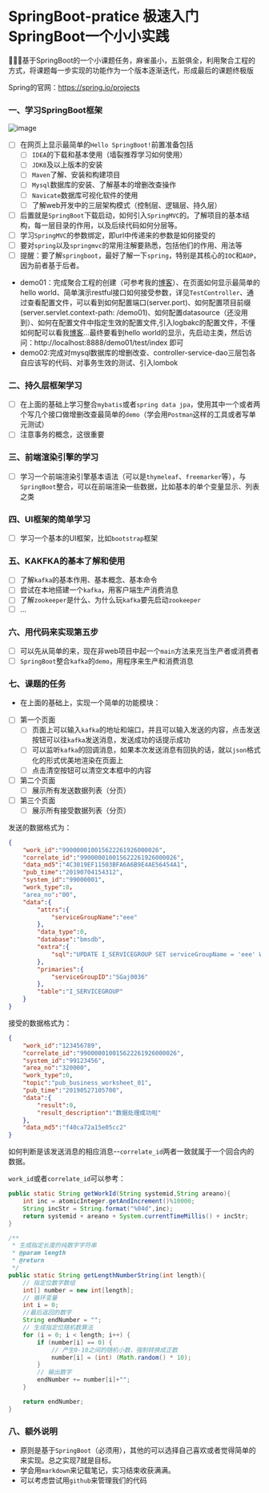 # SpringBoot-pratice 极速入门SpringBoot一个小小实践
:watermelon::watermelon::watermelon:基于SpringBoot的一个小课题任务，麻雀虽小，五脏俱全，利用聚合工程的方式，将课题每一步实现的功能作为一个版本逐渐迭代，形成最后的课题终极版

Spring的官网：https://spring.io/projects

### 一、学习SpringBoot框架

![image](http://bloghello.oursnail.cn/shixi1-1.png)

- [ ] 在网页上显示最简单的`Hello SpringBoot!`前置准备包括
    - [ ]  `IDEA`的下载和基本使用（墙裂推荐学习如何使用）
    - [ ]  `JDK8`及以上版本的安装
    - [ ]  `Maven`了解、安装和构建项目
    - [ ]  `Mysql`数据库的安装、了解基本的增删改查操作
    - [ ]  `Navicate`数据库可视化软件的使用
    - [ ]  了解web开发中的三层架构模式（控制层、逻辑层、持久层）

- [ ]  后置就是`SpringBoot`下载启动，如何引入`SpringMVC`的。了解项目的基本结构，每一层目录的作用，以及后续代码如何分层等。
- [ ]  学习`SpringMVC`的参数绑定，即url中传递来的参数是如何接受的
- [ ]  要对`spring`以及`springmvc`的常用注解要熟悉，包括他们的作用、用法等
- [ ]  提醒：要了解`springboot`，最好了解一下`spring`，特别是其核心的`IOC`和`AOP`，因为前者基于后者。

- demo01：完成聚合工程的创建（可参考我的[博客](https://sunweiguo.github.io/2019/04/17/mama-action/01-%E8%81%9A%E5%90%88%E5%B7%A5%E7%A8%8B%E5%88%9B%E5%BB%BA%E5%92%8C%E6%B3%A8%E5%86%8C%E4%B8%AD%E5%BF%83/)）、在页面如何显示最简单的hello world、简单演示restful接口如何接受参数，详见`TestController`、通过查看配置文件，可以看到如何配置端口(server.port)、如何配置项目前缀(server.servlet.context-path: /demo01)、如何配置datasource（还没用到）、如何在配置文件中指定生效的配置文件,引入logbakc的配置文件，不懂如何配可以看我[博客](https://sunweiguo.github.io/2019/01/28/miscellany/11SpringBoot%E4%BD%BF%E7%94%A8logback%E5%AE%9E%E7%8E%B0%E6%97%A5%E5%BF%97%E6%8C%89%E5%A4%A9%E6%BB%9A%E5%8A%A8/)...最终要看到hello world的显示，先启动主类，然后访问：http://localhost:8888/demo01/test/index 即可
- demo02:完成对mysql数据库的增删改查、controller-service-dao三层包各自应该写的代码、对事务生效的测试、引入lombok

### 二、持久层框架学习

- [ ]  在上面的基础上学习整合`mybatis`或者`spring data jpa`，使用其中一个或者两个写几个接口做增删改查最简单的`demo`（学会用`Postman`这样的工具或者写单元测试）
- [ ]  注意事务的概念，这很重要

### 三、前端渲染引擎的学习

- [ ]  学习一个前端渲染引擎基本语法（可以是`thymeleaf`、`freemarker`等），与`SpringBoot`整合，可以在前端渲染一些数据，比如基本的单个变量显示、列表之类

### 四、UI框架的简单学习

- [ ]  学习一个基本的UI框架，比如`bootstrap`框架

### 五、KAKFKA的基本了解和使用

- [ ]  了解`kafka`的基本作用、基本概念、基本命令
- [ ]  尝试在本地搭建一个`kafka`，用客户端生产消费消息
- [ ]  了解`zookeeper`是什么、为什么玩`kafka`要先启动`zookeeper`
- [ ]  ...

### 六、用代码来实现第五步

- [ ]  可以先从简单的来，现在非web项目中起一个`main`方法来充当生产者或消费者
- [ ]  `SpringBoot`整合`kafka`的`demo`，用程序来生产和消费消息

### 七、课题的任务

- 在上面的基础上，实现一个简单的功能模块：
- [ ]  第一个页面
	- [ ]  页面上可以输入`kafka`的地址和端口，并且可以输入发送的内容，点击发送按钮可以往`kafka`发送消息，发送成功的话提示成功
	- [ ]  可以监听`kafka`的回调消息，如果本次发送消息有回执的话，就以`json`格式化的形式优美地渲染在页面上
	- [ ]  点击清空按钮可以清空文本框中的内容
- [ ]  第二个页面
    - [ ]  展示所有发送数据列表（分页）
- [ ]  第三个页面
    - [ ]  展示所有接受数据列表（分页）

发送的数据格式为：

```json
{
    "work_id":"990000010015622261926000026",
    "correlate_id":"990000010015622261926000026",
    "data_md5":"4C3019EF11503BFA6A6B9E4AE56454A1",
    "pub_time":"20190704154312",
    "system_id":"99000001",
    "work_type":0，
    "area_no":"00",
    "data":{
        "attrs":{
            "serviceGroupName":"eee"
        },
        "data_type":0,
        "database":"bmsdb",
        "extra":{
            "sql":"UPDATE I_SERVICEGROUP SET serviceGroupName = 'eee' WHERE serviceGroupID = 'SGaj0036'"
        },
        "primaries":{
            "serviceGroupID":"SGaj0036"
        },
        "table":"I_SERVICEGROUP"
    }
}
```

接受的数据格式为：

```json
{
    "work_id":"123456789",
    "correlate_id":"990000010015622261926000026",
    "system_id":"99123456",
    "area_no":"320000",
    "work_type":0,
    "topic":"pub_business_worksheet_01",
    "pub_time":"20190527105700",
    "data":{
        "result":0,
        "result_description":"数据处理成功啦"
    },
    "data_md5":"f40ca72a15e05cc2"
}
```

如何判断是该发送消息的相应消息--`correlate_id`两者一致就属于一个回合内的数据。

`work_id`或者`correlate_id`可以参考：

```java
public static String getWorkId(String systemid,String areano){
    int inc = atomicInteger.getAndIncrement()%10000;
    String incStr = String.format("%04d",inc);
    return systemid + areano + System.currentTimeMillis() + incStr;
}

/**
 * 生成指定长度的纯数字字符串
 * @param length
 * @return
 */
public static String getLengthNumberString(int length){
    // 指定位数字数组
    int[] number = new int[length];
    // 循环变量
    int i = 0;
    //最后返回的数字
    String endNumber = "";
    // 生成指定位随机数算法
    for (i = 0; i < length; i++) {
        if (number[i] == 0) {
            // 产生0-10之间的随机小数，强制转换成正数
            number[i] = (int) (Math.random() * 10);
        }
        // 输出数字
        endNumber += number[i]+"";
    }

    return endNumber;
}
```

### 八、额外说明

- 原则是基于`SpringBoot`（必须用），其他的可以选择自己喜欢或者觉得简单的来实现。总之实现7就是目标。
- 学会用`markdown`来记载笔记，实习结束收获满满。
- 可以考虑尝试用`github`来管理我们的代码

